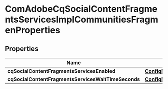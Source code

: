
# ComAdobeCqSocialContentFragmentsServicesImplCommunitiesFragmenProperties

## Properties
Name | Type | Description | Notes
------------ | ------------- | ------------- | -------------
**cqSocialContentFragmentsServicesEnabled** | [**ConfigNodePropertyBoolean**](ConfigNodePropertyBoolean.md) |  |  [optional]
**cqSocialContentFragmentsServicesWaitTimeSeconds** | [**ConfigNodePropertyInteger**](ConfigNodePropertyInteger.md) |  |  [optional]



